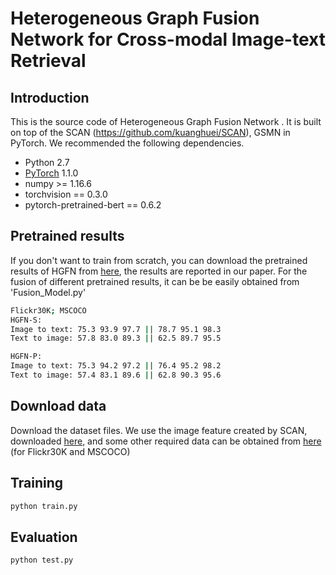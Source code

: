 # Heterogeneous Graph Fusion Network for Cross-modal Image-text Retrieval 


## Introduction
This is the source code of Heterogeneous Graph Fusion Network . It is built on top of the SCAN (https://github.com/kuanghuei/SCAN), GSMN in PyTorch.
We recommended the following dependencies.
* Python  2.7
* [PyTorch](http://pytorch.org/) 1.1.0
* numpy >= 1.16.6
* torchvision == 0.3.0
* pytorch-pretrained-bert == 0.6.2


## Pretrained results
If you don't want to train from scratch, you can download the pretrained results of HGFN from [here](https://drive.google.com/drive/folders/1b2Cx55i_ogAZsD9yXQtHlBUiMcVSAllK?usp=sharing), the results are reported in our paper. For the fusion of different pretrained results, it can be  be easily obtained from 'Fusion_Model.py'
```bash
Flickr30K; MSCOCO
HGFN-S:
Image to text: 75.3 93.9 97.7 || 78.7 95.1 98.3
Text to image: 57.8 83.0 89.3 || 62.5 89.7 95.5

HGFN-P:
Image to text: 75.3 94.2 97.2 || 76.4 95.2 98.2
Text to image: 57.4 83.1 89.6 || 62.8 90.3 95.6
```


## Download data
Download the dataset files. We use the image feature created by SCAN, downloaded [here](https://github.com/kuanghuei/SCAN), and some other required data can be obtained from [here](https://drive.google.com/drive/folders/1UGmlc6noGFYoomPWXX13tIjvNzqOHTkq?usp=sharing) (for Flickr30K and MSCOCO) 

## Training

```bash
python train.py
```
## Evaluation
```bash
python test.py
```



